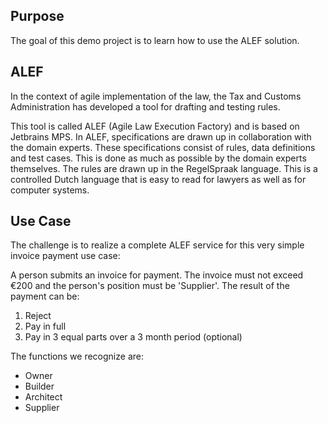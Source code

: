 ## Purpose

The goal of this demo project is to learn how to use the ALEF solution.

## ALEF

In the context of agile implementation of the law, the Tax and Customs Administration has developed a tool for drafting and testing rules.

This tool is called ALEF (Agile Law Execution Factory) and is based on Jetbrains MPS. In ALEF, specifications are drawn up in collaboration with the domain experts. These specifications consist of rules, data definitions and test cases. This is done as much as possible by the domain experts themselves. The rules are drawn up in the RegelSpraak language. This is a controlled Dutch language that is easy to read for lawyers as well as for computer systems.

## Use Case

The challenge is to realize a complete ALEF service for this very simple invoice payment use case:

A person submits an invoice for payment. The invoice must not exceed €200 and the person's position must be 'Supplier'. The result of the payment can be:
1. Reject
2. Pay in full
3. Pay in 3 equal parts over a 3 month period (optional)

The functions we recognize are:
- Owner
- Builder
- Architect
- Supplier